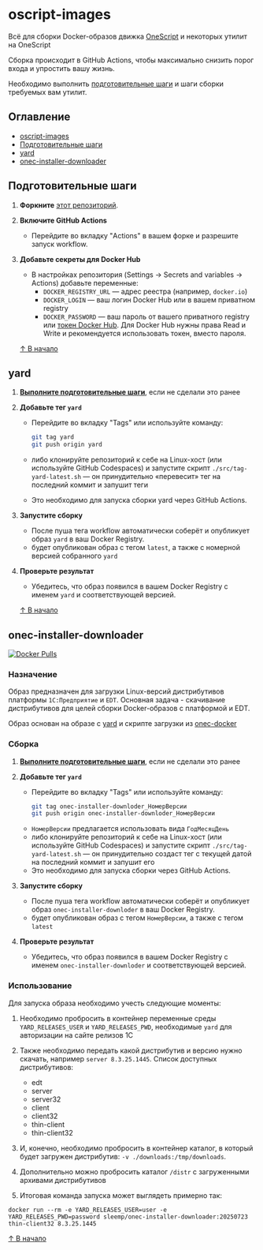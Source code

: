 # oscript-images

Всё для сборки Docker-образов движка [OneScript](https://oscript.io/) и некоторых утилит на OneScript

Сборка происходит в GitHub Actions, чтобы максимально снизить порог входа и упростить вашу жизнь. 

Необходимо выполнить [подготовительные шаги](#подготовительные-шаги) и шаги сборки требуемых вам утилит.

## Оглавление

- [oscript-images](#oscript-images)
- [Подготовительные шаги](#подготовительные-шаги)
- [yard](#yard)
- [onec-installer-downloader](#onec-installer-downloader)

## Подготовительные шаги

1. **Форкните** [этот репозиторий](https://github.com/pravets/oscript-images/).

1. **Включите GitHub Actions**
   - Перейдите во вкладку "Actions" в вашем форке и разрешите запуск workflow.

1. **Добавьте секреты для Docker Hub**
   - В настройках репозитория (Settings → Secrets and variables → Actions) добавьте переменные:
     - `DOCKER_REGISTRY_URL` — адрес реестра (например, `docker.io`)
     - `DOCKER_LOGIN` — ваш логин Docker Hub или в вашем приватном registry
     - `DOCKER_PASSWORD` — ваш пароль от вашего приватного registry или [токен Docker Hub](https://app.docker.com/settings/personal-access-tokens). Для Docker Hub нужны права Read и Write и рекомендуется использовать токен, вместо пароля.

    [↑ В начало](#oscript-images)

## yard

1. [**Выполните подготовительные шаги**](#подготовительные-шаги), если не сделали это ранее

1. **Добавьте тег `yard`**
   - Перейдите во вкладку "Tags" или используйте команду:
     ```bash
     git tag yard
     git push origin yard
     ```

   - либо клонируйте репозиторий к себе на Linux-хост (или используйте GitHub Codespaces) и запустите скрипт `./src/tag-yard-latest.sh` — он принудительно «перевесит» тег на последний коммит и запушит теги
   - Это необходимо для запуска сборки yard через GitHub Actions.

1. **Запустите сборку**
   - После пуша тега workflow автоматически соберёт и опубликует образ `yard` в ваш Docker Registry.
   - будет опубликован образ с тегом `latest`, а также с номерной версией собранного `yard`

1. **Проверьте результат**
   - Убедитесь, что образ появился в вашем Docker Registry с именем `yard` и соответствующей версией.

    [↑ В начало](#oscript-images)

## onec-installer-downloader

[![Docker Pulls](https://img.shields.io/docker/pulls/sleemp/onec-installer-downloader)](https://hub.docker.com/r/sleemp/onec-installer-downloader)

### Назначение

Образ предназначен для загрузки Linux-версий дистрибутивов платформы `1С:Предприятие` и `EDT`. Основная задача - скачивание дистрибутивов для целей сборки Docker-образов с платформой и EDT.

Образ основан на образе с [yard](#yard) и скрипте загрузки из [onec-docker](https://github.com/firstBitMarksistskaya/onec-docker)

### Сборка

1. [**Выполните подготовительные шаги**](#подготовительные-шаги), если не сделали это ранее

1. **Добавьте тег `yard`**
   - Перейдите во вкладку "Tags" или используйте команду:
     ```bash
     git tag onec-installer-downloder_НомерВерсии
     git push origin onec-installer-downloder_НомерВерсии
     ```
   - `НомерВерсии` предлагается использовать вида `ГодМесяцДень`
   - либо клонируйте репозиторий к себе на Linux-хост (или используйте GitHub Codespaces) и запустите скрипт `./src/tag-yard-latest.sh` — он принудительно создаст тег с текущей датой на последний коммит и запушит его
   - Это необходимо для запуска сборки через GitHub Actions.

1. **Запустите сборку**
   - После пуша тега workflow автоматически соберёт и опубликует образ `onec-installer-downloder` в ваш Docker Registry.
   - будет опубликован образ с тегом `НомерВерсии`, а также с тегом `latest`

1. **Проверьте результат**
   - Убедитесь, что образ появился в вашем Docker Registry с именем `onec-installer-downloder` и соответствующей версией.

### Использование

Для запуска образа необходимо учесть следующие моменты:

1. Необходимо пробросить в контейнер переменные среды `YARD_RELEASES_USER` и `YARD_RELEASES_PWD`, необходимые `yard` для авторизации на сайте релизов 1С

1. Также необходимо передать какой дистрибутив и версию нужно скачать, например `server 8.3.25.1445`. Список доступных дистрибутивов:
   - edt
   - server
   - server32 
   - client
   - client32 
   - thin-client
   - thin-client32

1. И, конечно, необходимо пробросить в контейнер каталог, в который будет загружен дистрибутив: `-v ./downloads:/tmp/downloads`.

1. Дополнительно можно пробросить каталог `/distr` с загруженными архивами дистрибутивов

1. Итоговая команда запуска может выглядеть примерно так:
```shell
docker run --rm -e YARD_RELEASES_USER=user -e YARD_RELEASES_PWD=password sleemp/onec-installer-downloader:20250723 thin-client32 8.3.25.1445
```

   [↑ В начало](#oscript-images)